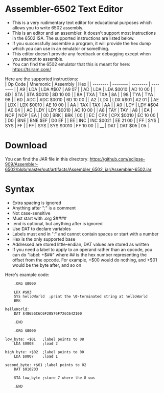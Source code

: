 # Assembler-6502 Text Editor
- This is a very rudimentary text editor for educational purposes which allows you to write 6502 assembly.  
- This is an editor and an assembler. It doesn't support most instructions in the 6502 ISA. The supported instructions are listed below.  
- If you successfully assemble a program, it will provide the hex dump which you can use in an emulator or something.  
- This editor doesn't provide any feedback or debugging except when you attempt to assemble.  
- You can find the 6502 emulator that this is meant for here: https://tsiram.com/  

Here are the supported instructions:  
| Op Code | Mnemonic | Assembly | Hex |
| -------- | -------- | -------- | -------- |
| A9 | LDA | LDA #$07 | A9 07 |
| AD | LDA | LDA $0010 | AD 10 00 |
| 8D | STA | STA $0010 | 8D 10 00 |
| 8A | TXA | TXA | 8A |
| 98 | TYA | TYA | 98 |
| 6D | ADC | ADC $0010 | 6D 10 00 |
| A2 | LDX | LDX #$01 | A2 01 |
| AE | LDX | LDX $0010 | AE 10 00 |
| AA | TAX | TAX | AA |
| A0 | LDY | LDY #$04 | A0 04 |
| AC | LDY | LDY $0010 | AC 10 00 |
| A8 | TAY | TAY | A8 |
| EA | NOP | NOP | EA |
| 00 | BRK | BRK | 00 |
| EC | CPX | CPX $0010 | EC 10 00 |
| D0 | BNE | BNE $EF | D0 EF |
| EE | INC | INC $0021 | EE 21 00 |
| FF | SYS | SYS | FF |
| FF | SYS | SYS $0010 | FF 10 00 |
| __ | DAT | DAT $05 | 05 |

# Download
You can find the JAR file in this directory: https://github.com/eclipse-909/Assembler-6502/blob/master/out/artifacts/Assembler_6502_jar/Assembler-6502.jar

# Syntax
- Extra spacing is ignored
- Anything after ";" is a comment
- Not case-sensitive
- Must start with .org $####
- .end is optional, but anything after is ignored
- Use DAT to declare variables
- Labels must end in ":" and cannot contain spaces or start with a number
- Hex is the only supported base
- Addressed are stored little-endian, DAT values are stored as written
- If you need a label to apply to an operand rather than an opcode,
you can do "label: +$##" where ## is the hex number representing the offset from the opcode.
For example, +$00 would do nothing, and +$01 would be the byte after, and so on

Here's example code:
```Assembly
    .ORG $0000
    
    LDX #$03
    SYS helloWorld  ;print the \0-terminated string at helloWorld
    BRK
    
helloWorld:
    DAT $48656C6C6F20576F726C642100
    
    .END
```
```Assembly
    .ORG $0000

low_byte: +$01   ;label points to 08
    LDA $0008    ;load 2

high_byte: +$02  ;label points to 00
    LDA $0007    ;load 1

second_byte: +$01 ;label points to 02
    DAT $010203

    STA low_byte ;store 7 where the 8 was

    .END
```
